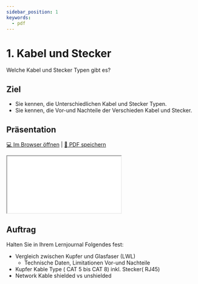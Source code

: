 ```yaml
---
sidebar_position: 1
keywords:
  - pdf
---
```


# 1. Kabel und Stecker

Welche Kabel und Stecker Typen gibt es?

## Ziel

* Sie kennen, die Unterschiedlichen Kabel und Stecker Typen.
* Sie kennen, die Vor-und Nachteile der Verschieden Kabel und Stecker.

## Präsentation

[:computer: Im Browser öffnen](pathname:///slides/50_back2roots/01_KabelundStecker) | [:floppy_disk: PDF speichern](pathname:///slides/50_back2roots/01_KabelundStecker)

<iframe src="/bbzbl-modul-117/slides/50_back2roots/01_KabelundStecker"></iframe>

## Auftrag
Halten Sie in Ihrem Lernjournal Folgendes fest: 
- Vergleich zwischen Kupfer und Glasfaser (LWL)
  - Technische Daten, Limitationen Vor-und Nachteile
- Kupfer Kable Type ( CAT 5 bis CAT 8) inkl. Stecker( RJ45)
- Network Kable shielded vs unshielded